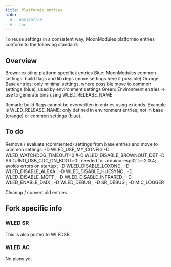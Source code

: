 ```yaml
---
title: Platformio entries
hide:
  # - navigation
  # - toc
---
```


To reuse settings in a consistent way, MoonModules platformio entries conform to the following standard:

## Overview

Brown: existing platform specifiek entries
Blue: MoonModules common settings: build flags and lib deps (move settings here if possible)
Orange: Base entries: only minimal settings, where possible move to common settings (blue), used by environment settings
Green: Environment entries => use to generate bins using WLED_RELEASE_NAME

Remark: build flags cannot be overwritten in entries using extends. Example is WLED_RELEASE_NAME: only defined in environment entries, not in base (orange) or common settings (blue).

## To do
Remove / evaluate (commented) settings from base entries and move to common settings:
  -D WLED_USE_MY_CONFIG 
  -D WLED_WATCHDOG_TIMEOUT=0 #-D WLED_DISABLE_BROWNOUT_DET
  -D ARDUINO_USB_CDC_ON_BOOT=0 ; needed for arduino-esp32 >=2.0.4; avoids errors on startup
  ; -D WLED_DISABLE_LOXONE
  ; -D WLED_DISABLE_ALEXA
  ; -D WLED_DISABLE_HUESYNC
  ; -D WLED_DISABLE_MQTT
  ; -D WLED_DISABLE_INFRARED
  ; -D WLED_ENABLE_DMX
  ; -D WLED_DEBUG
  ; -D SR_DEBUG
  ; -D MIC_LOGGER

Cleanup / convert old entries

## Fork specific info

### WLED SR
This is also ported to WLEDSR.

### WLED AC
No plans yet
